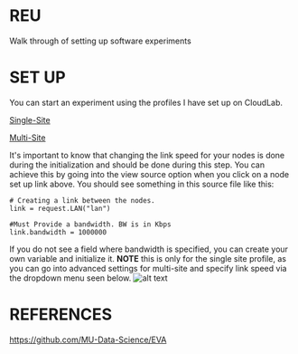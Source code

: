 # REU
Walk through of setting up software experiments

# SET UP
You can start an experiment using the profiles I have set up on CloudLab.

[Single-Site](https://www.cloudlab.us/show-profile.php?uuid=85de3eb8-e1d9-11ec-aacb-e4434b2381fc)


[Multi-Site](https://www.cloudlab.us/show-profile.php?uuid=100e630b-e1d4-11ec-aacb-e4434b2381fc)

It's important to know that changing the link speed for your nodes is done during the initialization and should be done during this step.
You can achieve this by going into the view source option when you click on a node set up link above. You should see something in this source file like this:
```
# Creating a link between the nodes.
link = request.LAN("lan")

#Must Provide a bandwidth. BW is in Kbps
link.bandwidth = 1000000
```
If you do not see a field where bandwidth is specified, you can create your own variable and initialize it. **NOTE** this is only for the single site profile, as you can go into advanced settings for multi-site and specify link speed via the dropdown menu seen below.
![alt text](https://gyazo.com/533a5591d2ce7304011099ad0a45204a)


# REFERENCES
https://github.com/MU-Data-Science/EVA
